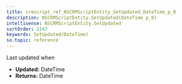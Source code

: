 ```yaml
---
title: crmscript_ref_NSCRMScriptEntity_SetUpdated_DateTime_p_0
description: NSCRMScriptEntity.SetUpdated(DateTime p_0)
intellisense: NSCRMScriptEntity.SetUpdated
sortOrder: 2147
keywords: SetUpdated(DateTime)
so.topic: reference
---
```



Last updated when



* **Updated:** DateTime
* **Returns:** DateTime


